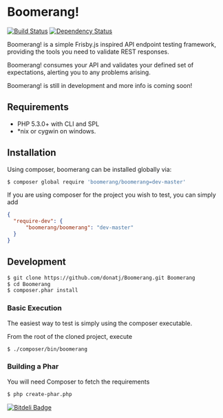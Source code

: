 # Boomerang!

[![Build Status](https://travis-ci.org/donatj/Boomerang.png?branch=master)](https://travis-ci.org/donatj/Boomerang)
[![Dependency Status](https://www.versioneye.com/php/boomerang:boomerang/dev-master/badge.png)](https://www.versioneye.com/php/boomerang:boomerang/dev-master)

Boomerang! is a simple Frisby.js inspired API endpoint testing framework, providing the tools you need to validate REST responses.

Boomerang! consumes your API and validates your defined set of expectations, alerting you to any problems arising.

Boomerang! is still in development and more info is coming soon!

## Requirements

- PHP 5.3.0+ with CLI and SPL
- *nix or cygwin on windows.

## Installation

Using composer, boomerang can be installed globally via: 

```bash
$ composer global require 'boomerang/boomerang=dev-master'
```

If you are using composer for the project you wish to test, you can simply add

```json
{
  "require-dev": {
      "boomerang/boomerang": "dev-master"
  }
}
```

## Development

```bash
$ git clone https://github.com/donatj/Boomerang.git Boomerang
$ cd Boomerang
$ composer.phar install
```

### Basic Execution

The easiest way to test is simply using the composer executable.

From the root of the cloned project, execute 
```bash
$ ./composer/bin/boomerang
```

### Building a Phar

You will need Composer to fetch the requirements

```bash
$ php create-phar.php
```


[![Bitdeli Badge](https://d2weczhvl823v0.cloudfront.net/donatj/boomerang/trend.png)](https://bitdeli.com/free "Bitdeli Badge")

